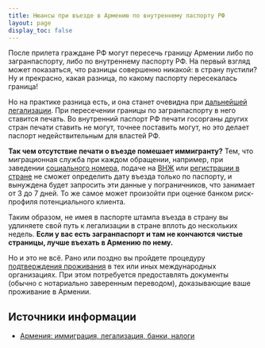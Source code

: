 ```yaml
---
title: Нюансы при въезде в Армению по внутреннему паспорту РФ
layout: page
display_toc: false
---
```


После прилета граждане РФ могут пересечь границу Армении либо по загранпаспорту, либо по внутреннему паспорту РФ.
На первый взгляд может показаться, что разницы совершенно никакой: в страну пустили? Ну и прекрасно, какая разница,
по какому паспорту пересекалась граница!

Но на практике разница есть, и она станет очевидна при [дальнейшей легализации](../migration.md#p2). При пересечении
границы по загранпаспорту в него ставится печать. Во внутренний паспорт РФ печати госорганы других стран печати ставить
не могут, точнее поставить могут, но это делает паспорт недействительным для властей РФ.

**Так чем отсутствие печати о въезде помешает иммигранту?** Тем, что миграционная служба при каждом обращении, например,
при заведении [социального номера](../documents/social-number.md), подаче на [ВНЖ](../documents/residence.md) или
[регистрации в стране](../documents/registration.md) не сможет определить дату въезда только по паспорту, и вынуждена
будет запросить эти данные у пограничников, что занимает от 3 до 7 дней. То же самое может произойти при оценке
банком риск-профиля потенциального клиента.

Таким образом, не имея в паспорте штампа въезда в страну вы удлиняете свой путь к легализации в стране вплоть до
нескольких недель. **Если у вас есть загранпаспорт и там не кончаются чистые страницы, лучше въехать в Армению по нему.**

Но и это не всё. Рано или поздно вы пройдете процедуру [подтверждения проживания](../documents/proof-of-residence.md)
в тех или иных международных организациях. При этом потребуется предоставлять документы (обычно с нотариально
заверенным переводом), доказывающие ваше проживание в Армении.

## Источники информации

- [Армения: иммиграция, легализация, банки, налоги](https://t.me/am_banking_and_residency)
